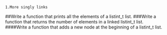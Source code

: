     1.More singly links

##Write a function that prints all the elements of a listint_t list.
###Write a function that returns the number of elements in a linked listint_t list.
####Write a function that adds a new node at the beginning of a listint_t list.

